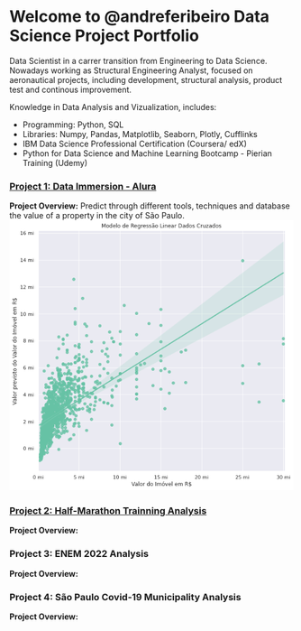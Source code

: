 # Welcome to @andreferibeiro Data Science Project Portfolio
Data Scientist in a carrer transition from Engineering to Data Science. Nowadays working as Structural Engineering Analyst, focused on aeronautical projects, including development, structural analysis, product test and continous improvement.

Knowledge in Data Analysis and Vizualization, includes:
- Programming: Python, SQL
- Libraries: Numpy, Pandas, Matplotlib, Seaborn, Plotly, Cufflinks
- IBM Data Science Professional Certification (Coursera/ edX)
- Python for Data Science and Machine Learning Bootcamp - Pierian Training (Udemy)

### [Project 1: Data Immersion - Alura](https://github.com/andreferibeiro/imersao_dados_alura)
**Project Overview:** Predict through different tools, techniques and database the value of a property in the city of São Paulo.
![](images/Aula_05b.png)


### [Project 2: Half-Marathon Trainning Analysis](https://github.com/andreferibeiro/mark01_half-marathon)
**Project Overview:** 


### Project 3: ENEM 2022 Analysis
**Project Overview:** 


### Project 4: São Paulo Covid-19 Municipality Analysis
**Project Overview:** 


